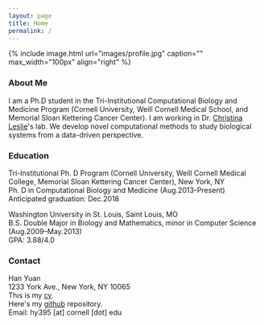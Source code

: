 ```yaml
---
layout: page
title: Home
permalink: /
---
```


{% include image.html url="images/profile.jpg" caption="" max_width="100px" align="right" %}

### About Me
I am a Ph.D student in the Tri-Institutional Computational Biology and Medicine Program (Cornell University, Weill Cornell Medical School, and Memorial Sloan Kettering Cancer Center). I am working in Dr. [Christina Leslie]'s lab. We develop novel computational methods to study biological systems from a data-driven perspective.

### Education
Tri-Institutional Ph. D Program (Cornell University, Weill Cornell Medical College, Memorial Sloan Kettering Cancer Center), New York, NY <br />
Ph. D in Computational Biology and Medicine  (Aug.2013-Present) <br />
Anticipated graduation: Dec.2018

Washington University in St. Louis, Saint Louis, MO <br />
B.S. Double Major in Biology and Mathematics, minor in Computer Science (Aug.2009–May.2013) <br />
GPA: 3.88/4.0 <br />

### Contact
Han Yuan <br />
1233 York Ave., New York, NY 10065 <br />
This is my [cv]. <br />
Here's my [github] repository. <br />
Email: hy395 [at] cornell [dot] edu

[cv]: http://cbio.mskcc.org/~hy395/cv.pdf
[Christina Leslie]: http://cbio.mskcc.org/leslielab/index.html
[github]: https://github.com/hy395
